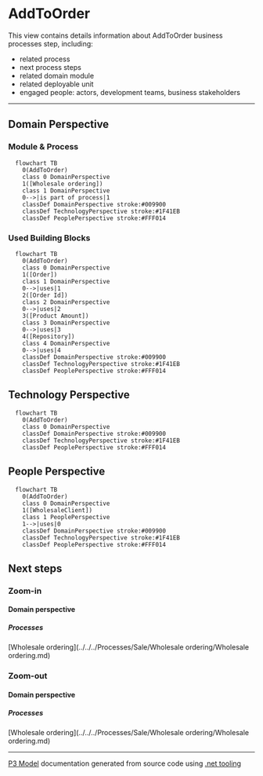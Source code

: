 ﻿
# AddToOrder

This view contains details information about AddToOrder business processes step, including:
- related process
- next process steps
- related domain module
- related deployable unit
- engaged people: actors, development teams, business stakeholders  

---



## Domain Perspective


### Module & Process

```mermaid
  flowchart TB
    0(AddToOrder)
    class 0 DomainPerspective
    1([Wholesale ordering])
    class 1 DomainPerspective
    0-->|is part of process|1
    classDef DomainPerspective stroke:#009900
    classDef TechnologyPerspective stroke:#1F41EB
    classDef PeoplePerspective stroke:#FFF014
```

### Used Building Blocks

```mermaid
  flowchart TB
    0(AddToOrder)
    class 0 DomainPerspective
    1([Order])
    class 1 DomainPerspective
    0-->|uses|1
    2([Order Id])
    class 2 DomainPerspective
    0-->|uses|2
    3([Product Amount])
    class 3 DomainPerspective
    0-->|uses|3
    4([Repository])
    class 4 DomainPerspective
    0-->|uses|4
    classDef DomainPerspective stroke:#009900
    classDef TechnologyPerspective stroke:#1F41EB
    classDef PeoplePerspective stroke:#FFF014
```

## Technology Perspective

```mermaid
  flowchart TB
    0(AddToOrder)
    class 0 DomainPerspective
    classDef DomainPerspective stroke:#009900
    classDef TechnologyPerspective stroke:#1F41EB
    classDef PeoplePerspective stroke:#FFF014
```

## People Perspective

```mermaid
  flowchart TB
    0(AddToOrder)
    class 0 DomainPerspective
    1([WholesaleClient])
    class 1 PeoplePerspective
    1-->|uses|0
    classDef DomainPerspective stroke:#009900
    classDef TechnologyPerspective stroke:#1F41EB
    classDef PeoplePerspective stroke:#FFF014
```

## Next steps


### Zoom-in


#### Domain perspective


##### Processes

[Wholesale ordering](../../../Processes/Sale/Wholesale ordering/Wholesale ordering.md)  

### Zoom-out


#### Domain perspective


##### Processes

[Wholesale ordering](../../../Processes/Sale/Wholesale ordering/Wholesale ordering.md)  

---

[P3 Model](https://github.com/P3-model/P3-model) documentation generated from source code using [.net tooling](https://github.com/P3-model/P3-model-dotnet)